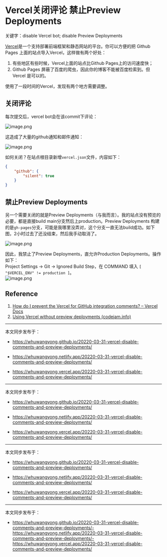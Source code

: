 # Vercel关闭评论 禁止Preview Deployments


关键字：disable Vercel bot; disable Preview Deployments


[Vercel](https://vercel.com/)是一个支持部署前端框架和静态网站的平台。你可以方便的把 Github Pages 上面的站点导入Vercel，这样做有两个好处：

1. 有些地区有些时候，Vercel上面的站点比Github Pages上的访问速度快；
2. Github Pages 屏蔽了百度的爬虫，因此你的博客不能被百度检索到。但 Vercel 是可以的。

使用了一段时间的Vercel，发现有两个地方需要调整。

## 关闭评论

每次提交后，vercel bot会在该commit下评论：

![image.png](https://cdn.jsdelivr.net/gh/whuwangyong/whuwangyong.github.io@gh-pages/20220-03-31-vercel-disable-comments-and-preview-deployments/assets/image-20220331105648-d4pir0q.png)

这造成了大量的github通知和邮件通知：

![image.png](https://cdn.jsdelivr.net/gh/whuwangyong/whuwangyong.github.io@gh-pages/20220-03-31-vercel-disable-comments-and-preview-deployments/assets/image-20220331105635-8befsf2.png)

如何关闭？在站点根目录新增`vercel.json`文件，内容如下：

```json
{
    "github": {
        "silent": true
    }
}
```

## 禁止Preview Deployments

另一个需要关闭的就是Preview Deployments（与我而言）。我的站点没有预览的必要，都是直接build main分支然后上production。Preview Deployments 构建的是`gh-pages`分支，可能是我哪里没弄对，这个分支一直无法build成功。如下图，2小时过去了还没结束，然后我手动取消了。  

![image.png](https://cdn.jsdelivr.net/gh/whuwangyong/whuwangyong.github.io@gh-pages/20220-03-31-vercel-disable-comments-and-preview-deployments/assets/image-20220331110211-1bm1n2c.png)

因此，我禁止了Preview Deployments，直允许Production Deployments。操作如下：  
Project Settings -> Git -> Ignored Build Step，在 COMMAND 填入 `[ "$VERCEL_ENV" != production ]`。  
​![image.png](https://cdn.jsdelivr.net/gh/whuwangyong/whuwangyong.github.io@gh-pages/20220-03-31-vercel-disable-comments-and-preview-deployments/assets/image-20220331110821-o5ow7rk.png)

## Reference

1. [How do I prevent the Vercel for GitHub integration comments? – Vercel Docs](https://vercel.com/support/articles/how-to-prevent-vercel-github-comments)
2. [Using Vercel without preview deployments (codejam.info)](https://www.codejam.info/2021/09/vercel-without-preview-deployments.html#turning-off-preview-deployments-kinda)


---

本文同步发布于：

- https://whuwangyong.github.io/20220-03-31-vercel-disable-comments-and-preview-deployments/

- https://whuwangyong.netlify.app/20220-03-31-vercel-disable-comments-and-preview-deployments/

- https://whuwangyong.vercel.app/20220-03-31-vercel-disable-comments-and-preview-deployments/



---

本文同步发布于：

- https://whuwangyong.github.io/20220-03-31-vercel-disable-comments-and-preview-deployments/

- https://whuwangyong.netlify.app/20220-03-31-vercel-disable-comments-and-preview-deployments/

- https://whuwangyong.vercel.app/20220-03-31-vercel-disable-comments-and-preview-deployments/



---

本文同步发布于：

- https://whuwangyong.github.io/20220-03-31-vercel-disable-comments-and-preview-deployments/

- https://whuwangyong.netlify.app/20220-03-31-vercel-disable-comments-and-preview-deployments/

- https://whuwangyong.vercel.app/20220-03-31-vercel-disable-comments-and-preview-deployments/


---
本文同步发布于：
- https://whuwangyong.github.io/20220-03-31-vercel-disable-comments-and-preview-deployments/- https://whuwangyong.netlify.app/20220-03-31-vercel-disable-comments-and-preview-deployments/- https://whuwangyong.vercel.app/20220-03-31-vercel-disable-comments-and-preview-deployments/

